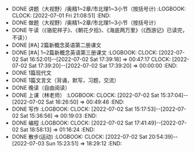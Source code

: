 - DONE  讲题（大视野）/奥精1~2章/市北理1~3小节（按括号计)
  :LOGBOOK:
  CLOCK: [2022-07-01 Fri 21:08:51]
  :END:
- DONE  做题（大视野）/奥精1~2章/市北理1~3小节（按括号计）
- DONE  午读（《骆驼祥子》、《朝花夕拾》、《海底两万里》（《西游记》已读完，不读））
- DONE  [#A] 2篇新概念英语第二册课文
- DONE  [#A] 1~2篇新概念英语第三册课文
  :LOGBOOK:
  CLOCK: [2022-07-02 Sat 16:52:01]--[2022-07-02 Sat 17:39:18] =>  00:47:17
  CLOCK: [2022-07-02 Sat 17:39:20]--[2022-07-02 Sat 17:39:20] =>  00:00:00
  :END:
- DONE  1篇现代文
- DONE 1篇文言文（背诵，默写，习题，交流）
- DONE  晚读（自由阅读）
- DONE  上课（林老师）
  :LOGBOOK:
  CLOCK: [2022-07-02 Sat 15:37:04]--[2022-07-02 Sat 16:26:50] =>  00:49:46
  :END:
- DONE  写作
  :LOGBOOK:
  CLOCK: [2022-07-02 Sat 15:17:53]--[2022-07-02 Sat 15:36:56] =>  00:19:03
  :END:
- DONE 编程
  :LOGBOOK:
  CLOCK: [2022-07-02 Sat 17:41:49]--[2022-07-02 Sat 18:58:13] =>  01:16:24
  :END:
- DONE  散步(运动)
  :LOGBOOK:
  CLOCK: [2022-07-02 Sat 20:54:39]--[2022-07-03 Sun 15:23:51] =>  18:29:12
  :END: